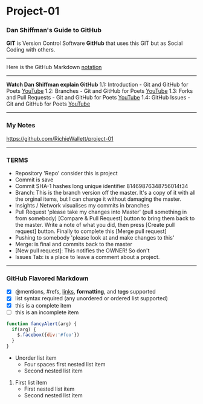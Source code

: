 # Project-01
### Dan Shiffman's Guide to GitHub

**GIT** is Version Control Software
**GitHub** that uses this GIT but as Social Coding with others.

---

Here is the GitHub Markdown [notation](https://help.github.com/en/articles/basic-writing-and-formatting-syntax)

---

**Watch Dan Shiffman explain GitHub**
1.1: Introduction - Git and GitHub for Poets [YouTube](t.ly/qNx3J)
1.2: Branches - Git and GitHub for Poets [YouTube](t.ly/qNx3J)
1.3: Forks and Pull Requests - Git and GitHub for Poets [YouTube](t.ly/PBvz8)
1.4: GitHub Issues - Git and GitHub for Poets [YouTube](t.ly/65Rrx)

---

### My Notes
https://github.com/RichieWallett/project-01

---

### TERMS

+ Repository 'Repo' consider this is project
+ Commit is save
+ Commit SHA-1 hashes long unique identifier 81469876348756014t34
+ Branch: This is the branch version off the master. It's a copy of it with all the orginal items, but I can change it without damaging the master.
+ Insights / Network visualises my commits in branches
+ Pull Request 'please take my changes into Master' (pull something in from somebody) [Compare & Pull Request] button to bring them back to the master. Write a note of what you did, then press [Create pull request] button. Finally to complete this [Merge pull request]
+ Pushing to somebody 'please look at and make changes to this'
+ Merge: is final and commits back to the master
+ [New pull request]: This notifies the OWNER! So don't
+ Issues Tab: is a place to leave a comment about a project.

---

### GitHub Flavored Markdown

- [x] @mentions, #refs, [links](), **formatting**, and <del>tags</del> supported
- [x] list syntax required (any unordered or ordered list supported)
- [x] this is a complete item
- [ ] this is an incomplete item

```javascript
function fancyAlert(arg) {
  if(arg) {
    $.facebox({div:'#foo'})
  }
}
```

* Unorder list item
    - Four spaces first nested list item
    - Second nested list item

1. First list item
    - First nested list item
    - Second nested list item

